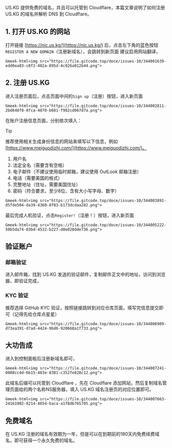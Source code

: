 US.KG 提供免费的域名，并且可以托管到 Cloudflare，本篇文章说明了如何注册 US.KG 的域名并解析 DNS 到 Cloudflare。

## 1. 打开 US.KG 的网站
打开链接 [https://nic.us.kg/](https://nic.us.kg/) 后，点击左下角的蓝色按钮`REGISTER A NEW DOMAIN`（注册新域名），会跳转到新页面
建议启用网站翻译，

`Gmeek-html<img src="https://file.gitcode.top/doce/issues-10/344001639-edd0ea83-c8f2-402a-895d-4c026a012b44.png">`

## 2. 注册 US.KG
进入注册页面后，点击页面中间的`Sign up`（注册）按钮，进入新页面

`Gmeek-html<img src="https://file.gitcode.top/doce/issues-10/344002811-2bd648f0-0fca-4870-b681-f982cd067d7a.png">`

在账户注册信息页面，分别依次填入：

> [!TIP]
> 推荐使用相关生成身份信息的网站来填写以下信息，例如 [https://www.meiguodizhi.com/](https://www.meiguodizhi.com/)。

1. 用户名
2. 法定全名（需要含有空格）
3. 电子邮件（不建议使用临时邮箱，建议使用 OutLook 邮箱注册）
4. 电话（需要美国的格式）
5. 完整地址（住址，需要美国住址）
6. 密码（符合要求，至少8位、含有大小写字母、数字）

`Gmeek-html<img src="https://file.gitcode.top/doce/issues-10/344003891-d5fde504-da39-4360-8f83-b173dcdaa282.png">`

最后完成人机验证，点击`Register!`（注册！）按钮，进入新页面

`Gmeek-html<img src="https://file.gitcode.top/doce/issues-10/344005222-50b5da74-03bd-4532-b227-d0e020dde736.png">`

## 验证账户
### 邮箱验证
进入邮件箱，找到 US.KG 发送的验证邮件，复制邮件正文中的地址，访问到浏览器，即验证完成，

### KYC 验证
推荐选择 GitHub KYC 验证，按照链接跳转到对应仓库页面，填写完信息提交即可（记得先给仓库点星星）

`Gmeek-html<img src="https://file.gitcode.top/doce/issues-10/344006909-d73ea391-d7ad-4424-9bd6-920668a1f733.png">`

## 大功告成
进入到控制面板后注册新域名即可，

`Gmeek-html<img src="https://file.gitcode.top/doce/issues-10/344007241-0008cc4d-6b15-483e-8381-c352fe828c12.png">`

此域名后缀可以托管到 Cloudflare ，先在 Cloudflare 添加网站，然后复制域名管理页面给的两个名称NS服务器，填入 US.KG 域名注册页的对应位置即可。

`Gmeek-html<img src="https://file.gitcode.top/doce/issues-10/344007663-241b1902-8214-4654-baca-a1f8db765705.png">`

## 免费域名
在 US.KG 注册的域名有效期为一年，但是可以在到期前的180天内免费续费域名，即可获得一个永久免费的域名。
